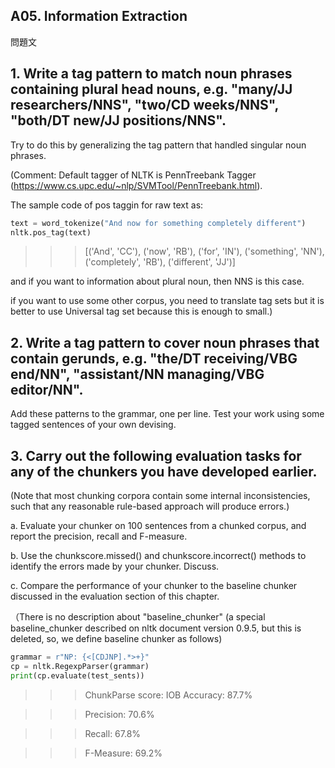 ## A05. Information Extraction

問題文

## 1. Write a tag pattern to match noun phrases containing plural head nouns, e.g. "many/JJ researchers/NNS", "two/CD weeks/NNS", "both/DT new/JJ positions/NNS". 

Try to do this by generalizing the tag pattern that handled singular noun phrases.

(Comment: Default tagger of NLTK is PennTreebank Tagger (https://www.cs.upc.edu/~nlp/SVMTool/PennTreebank.html). 

The sample code of pos taggin for raw text as: 

```py.py
text = word_tokenize("And now for something completely different")
nltk.pos_tag(text)
```

>>> [('And', 'CC'), ('now', 'RB'), ('for', 'IN'), ('something', 'NN'), ('completely', 'RB'), ('different', 'JJ')]

and if you want to information about plural noun, then NNS is this case.

if you want to use some other corpus, you need to translate tag sets but it is better to use Universal tag set because this is enough to small.) 

## 2. Write a tag pattern to cover noun phrases that contain gerunds, e.g. "the/DT receiving/VBG end/NN", "assistant/NN managing/VBG editor/NN". 

Add these patterns to the grammar, one per line. Test your work using some tagged sentences of your own devising.

## 3. Carry out the following evaluation tasks for any of the chunkers you have developed earlier. 

(Note that most chunking corpora contain some internal inconsistencies, such that any reasonable rule-based approach will produce errors.)

a. Evaluate your chunker on 100 sentences from a chunked corpus, and report the precision, recall and F-measure.

b. Use the chunkscore.missed() and chunkscore.incorrect() methods to identify the errors made by your chunker. Discuss.

c. Compare the performance of your chunker to the baseline chunker discussed in the evaluation section of this chapter.

（There is no description about "baseline_chunker" (a special baseline_chunker described on nltk document version 0.9.5, but this is deleted, so, we define baseline chunker as follows)

```py.py
grammar = r"NP: {<[CDJNP].*>+}"
cp = nltk.RegexpParser(grammar)
print(cp.evaluate(test_sents))
```

>>> ChunkParse score:
>>> IOB Accuracy:  87.7%

>>> Precision:     70.6%

>>> Recall:        67.8%

>>> F-Measure:     69.2%
